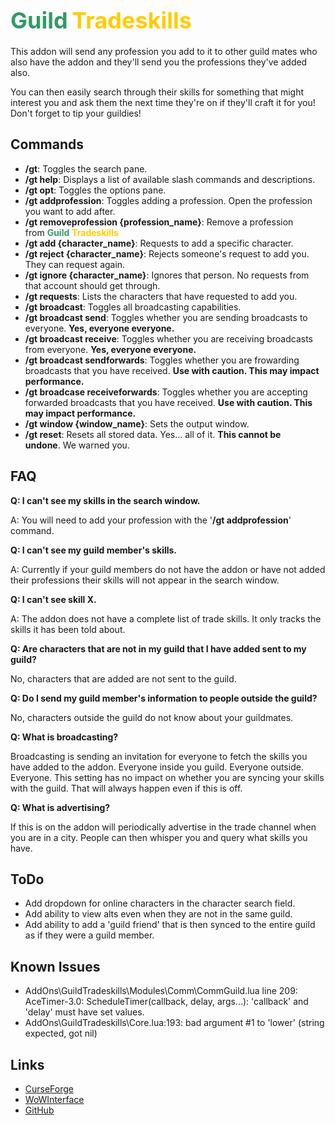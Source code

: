<p><h1><span style="font-size: 36px; color: #339966;"><strong>Guild</strong></span>&nbsp;<span style="font-size: 36px; color: #ffcc00;"><strong>Tradeskills</strong></span></h1></p>
<p><span style="font-size: 14px;">This addon will send any profession you add to it to other guild mates who also have the addon and they'll send you the professions they've added also.</span></p>
<p><span style="font-size: 14px;">You can then easily search through their skills for something that might interest you and ask them the next time they're on if they'll craft it for you! Don't forget to tip your guildies!</span></p>
<h2>Commands</h2>
<ul>
	<li><strong>/gt</strong>: Toggles the search pane.</li>
	<li><strong>/gt help</strong>: Displays a list of available slash commands and descriptions.</li>
	<li><strong>/gt opt</strong>: Toggles the options pane.</li>
	<li><strong>/gt addprofession</strong>: Toggles adding a profession. Open the profession you want to add after.</li>
	<li><strong>/gt removeprofession {profession_name}</strong>: Remove a profession from&nbsp;<strong><span style="color: #339966;">Guild</span></strong>&nbsp;<strong><span style="color: #ffcc00;">Tradeskills</span></strong></li>
	<!--
	<li><strong>/gt advertise</strong>: Toggles advertising.</li>
	<li><strong>/gt advertise {seconds}</strong>: Sets the number of seconds between advertisements.</li>
	-->
	<li><strong>/gt add {character_name}</strong>: Requests to add a specific character.</li>
	<li><strong>/gt reject {character_name}</strong>: Rejects someone's request to add you. They can request again.</li>
	<li><strong>/gt ignore {character_name}</strong>: Ignores that person. No requests from that account should get through.</li>
	<li><strong>/gt requests</strong>: Lists the characters that have requested to add you.</li>
	<li><strong>/gt broadcast</strong>: Toggles all broadcasting capabilities.</li>
	<li><strong>/gt broadcast send</strong>: Toggles whether you are sending broadcasts to everyone. <strong>Yes, everyone everyone.</strong></li>
	<li><strong>/gt broadcast receive</strong>: Toggles whether you are receiving broadcasts from everyone. <strong>Yes, everyone everyone.</strong></li>
	<li><strong>/gt broadcast sendforwards</strong>: Toggles whether you are frowarding broadcasts that you have received. <strong>Use with caution. This may impact performance.</strong></li>
	<li><strong>/gt broadcase receiveforwards</strong>: Toggles whether you are accepting forwarded broadcasts that you have received. <strong>Use with caution. This may impact performance.</strong>
	<li><strong>/gt window {window_name}</strong>: Sets the output window.</li>
	<li><strong>/gt reset</strong>: Resets all stored data. Yes... all of it.&nbsp;<strong>This cannot be undone</strong>.&nbsp;We warned you.</li>
</ul>
<h2>FAQ</h2>
<p><strong>Q: I can't see my skills in the search window.</strong></p>
<p>A: You will need to add your profession with the '<strong>/gt addprofession</strong>' command.</p>
<p><strong>Q: I can't see my guild member's skills.</strong></p>
<p>A: Currently if your guild members do not have the addon or have not added their professions their skills will not appear in the search window.</p>
<p><strong>Q: I can't see skill X.</strong></p>
<p>A: The addon does not have a complete list of trade skills. It only tracks the skills it has been told about.</p>
<p><strong>Q: Are characters that are not in my guild that I have added sent to my guild?</strong></p>
<p>No, characters that are added are not sent to the guild.</p>
<p><strong>Q: Do I send my guild member's information to people outside the guild?</strong></p>
<p>No, characters outside the guild do not know about your guildmates.</p>
<p><strong>Q: What is broadcasting?</strong></p>
<p>Broadcasting is sending an invitation for everyone to fetch the skills you have added to the addon. Everyone inside you guild. Everyone outside. Everyone. This setting has no impact on whether you are syncing your skills with the guild. That will always happen even if this is off.</p>
<p><strong>Q: What is advertising?</strong></p>
<p>If this is on the addon will periodically advertise in the trade channel when you are in a city. People can then whisper you and query what skills you have.</p>
<h2>ToDo</h2>
<ul>
	<li>Add dropdown for online characters in the character search field.</li>
	<li>Add ability to view alts even when they are not in the same guild.</li>
	<li>Add ability to add a 'guild friend' that is then synced to the entire guild as if they were a guild member.</li>
</ul>
<h2>Known Issues</h2>
<ul>
	<li>AddOns\GuildTradeskills\Modules\Comm\CommGuild.lua line 209: AceTimer-3.0: ScheduleTimer(callback, delay, args...): 'callback' and 'delay' must have set values.</li>
	<li>AddOns\GuildTradeskills\Core.lua:193: bad argument #1 to 'lower' (string expected, got nil)</li>
</ul>
<h2>Links</h2>
<ul>
	<li><a href="https://www.curseforge.com/wow/addons/guild-tradeskills" target="_blank">CurseForge</a></li>
	<li><a href="https://www.wowinterface.com/downloads/info25573-GuildTradeskills.html" target="_blank">WoWInterface</a></li>
	<li><a href="https://github.com/Chalos-Atiesh/GuildTradeskills" target="_blank">GitHub</a></li>
</ul>
